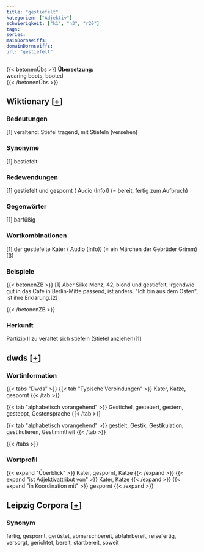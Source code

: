 ```yaml
---
title: "gestiefelt"
kategorien: ["Adjektiv"]
schwierigkeit: ["k1", "h3", "r20"]
tags:
series:
mainDornseiffs:
domainDornseiffs:
url: "gestiefelt"
---
```


{{< betonenÜbs >}}
**Übersetzung:**  
wearing boots, booted  
{{< /betonenÜbs >}}

## Wiktionary [[+](https://de.wiktionary.org/wiki/gestiefelt)]

### Bedeutungen
[1] veraltend: Stiefel tragend, mit Stiefeln (versehen)  

### Synonyme
[1] bestiefelt  

### Redewendungen
[1] gestiefelt und gespornt ( Audio (Info)) (= bereit, fertig zum Aufbruch)  

### Gegenwörter
[1] barfüßig  

### Wortkombinationen
[1] der gestiefelte Kater ( Audio (Info)) (= ein Märchen der Gebrüder Grimm)[3]  

### Beispiele
{{< betonenZB >}}
[1] Aber Silke Menz, 42, blond und gestiefelt, irgendwie gut in das Café in Berlin-Mitte passend, ist anders. "Ich bin aus dem Osten", ist ihre Erklärung.[2]  

{{< /betonenZB >}}
### Herkunft
Partizip II zu veraltet sich stiefeln (Stiefel anziehen)[1]  



## dwds [[+](https://www.dwds.de/wb/gestiefelt)]

### Wortinformation
{{< tabs "Dwds" >}}
{{< tab "Typische Verbindungen" >}}
Kater, Katze, gespornt
{{< /tab >}}

{{< tab "alphabetisch vorangehend" >}}
Gestichel, gesteuert, gestern, gesteppt, Gestensprache
{{< /tab >}}

{{< tab "alphabetisch vorangehend" >}}
gestielt, Gestik, Gestikulation, gestikulieren, Gestimmtheit
{{< /tab >}}

{{< /tabs >}}

### Wortprofil
{{< expand "Überblick" >}} Kater, gespornt, Katze {{< /expand >}}
{{< expand "ist Adjektivattribut von" >}} Kater, Katze {{< /expand >}}
{{< expand "in Koordination mit" >}} gespornt {{< /expand >}}

## Leipzig Corpora [[+](https://corpora.uni-leipzig.de/en/res?word=gestiefelt&corpusId=deu_newscrawl-public_2018)]


### Synonym
fertig, gespornt, gerüstet, abmarschbereit, abfahrbereit, reisefertig, versorgt, gerichtet, bereit, startbereit, soweit

